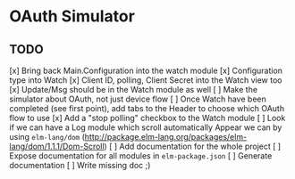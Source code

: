 # OAuth Simulator


## TODO

[x] Bring back Main.Configuration into the watch module
    [x] Configuration type into Watch
    [x] Client ID, polling, Client Secret into the Watch view too
    [x] Update/Msg should be in the Watch module as well
[ ] Make the simulator about OAuth, not just device flow
    [ ] Once Watch have been completed (see first point), add tabs to the Header to choose which OAuth flow to use
[x] Add a "stop polling" checkbox to the Watch module
[ ] Look if we can have a Log module which scroll automatically
    Appear we can by using `elm-lang/dom` (http://package.elm-lang.org/packages/elm-lang/dom/1.1.1/Dom-Scroll)
[ ] Add documentation for the whole project
    [ ] Expose documentation for all modules in `elm-package.json`
    [ ] Generate documentation
    [ ] Write missing doc ;)
